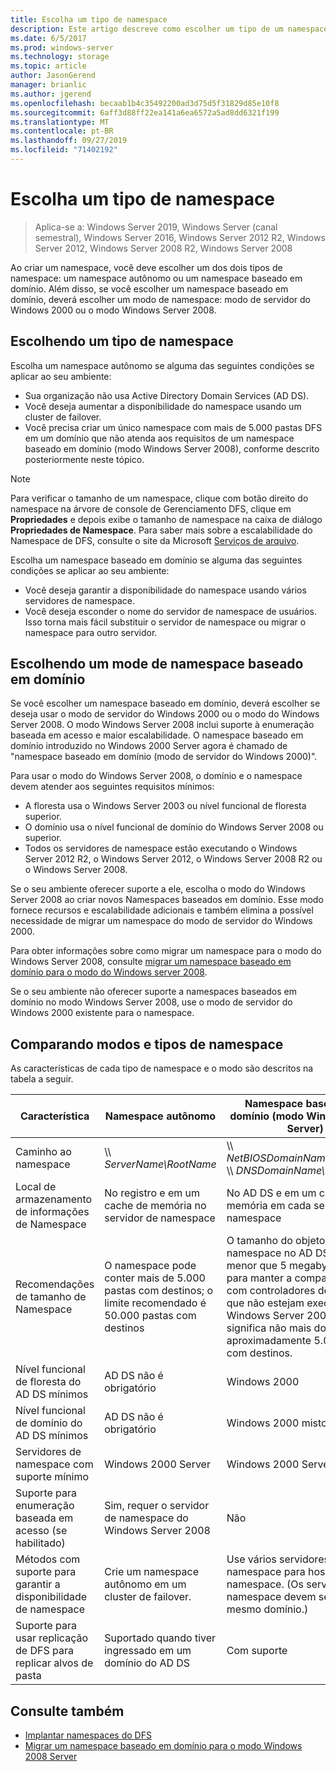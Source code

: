 ```yaml
---
title: Escolha um tipo de namespace
description: Este artigo descreve como escolher um tipo de um namespace.
ms.date: 6/5/2017
ms.prod: windows-server
ms.technology: storage
ms.topic: article
author: JasonGerend
manager: brianlic
ms.author: jgerend
ms.openlocfilehash: becaab1b4c35492200ad3d75d5f31829d85e10f8
ms.sourcegitcommit: 6aff3d88ff22ea141a6ea6572a5ad8dd6321f199
ms.translationtype: MT
ms.contentlocale: pt-BR
ms.lasthandoff: 09/27/2019
ms.locfileid: "71402192"
---
```

# <a name="choose-a-namespace-type"></a>Escolha um tipo de namespace

> Aplica-se a: Windows Server 2019, Windows Server (canal semestral), Windows Server 2016, Windows Server 2012 R2, Windows Server 2012, Windows Server 2008 R2, Windows Server 2008

Ao criar um namespace, você deve escolher um dos dois tipos de namespace: um namespace autônomo ou um namespace baseado em domínio. Além disso, se você escolher um namespace baseado em domínio, deverá escolher um modo de namespace: modo de servidor do Windows 2000 ou o modo Windows Server 2008.

## <a name="choosing-a-namespace-type"></a>Escolhendo um tipo de namespace

Escolha um namespace autônomo se alguma das seguintes condições se aplicar ao seu ambiente:

-   Sua organização não usa Active Directory Domain Services (AD DS).
-   Você deseja aumentar a disponibilidade do namespace usando um cluster de failover.
-   Você precisa criar um único namespace com mais de 5.000 pastas DFS em um domínio que não atenda aos requisitos de um namespace baseado em domínio (modo Windows Server 2008), conforme descrito posteriormente neste tópico.

> [!NOTE]
> Para verificar o tamanho de um namespace, clique com botão direito do namespace na árvore de console de Gerenciamento DFS, clique em **Propriedades** e depois exibe o tamanho de namespace na caixa de diálogo **Propriedades de Namespace**. Para saber mais sobre a escalabilidade do Namespace de DFS, consulte o site da Microsoft [Serviços de arquivo](https://technet.microsoft.com/library/cc771548.aspx).

Escolha um namespace baseado em domínio se alguma das seguintes condições se aplicar ao seu ambiente:

-   Você deseja garantir a disponibilidade do namespace usando vários servidores de namespace.
-   Você deseja esconder o nome do servidor de namespace de usuários. Isso torna mais fácil substituir o servidor de namespace ou migrar o namespace para outro servidor.

## <a name="choosing-a-domain-based-namespace-mode"></a>Escolhendo um mode de namespace baseado em domínio

Se você escolher um namespace baseado em domínio, deverá escolher se deseja usar o modo de servidor do Windows 2000 ou o modo do Windows Server 2008. O modo Windows Server 2008 inclui suporte à enumeração baseada em acesso e maior escalabilidade. O namespace baseado em domínio introduzido no Windows 2000 Server agora é chamado de "namespace baseado em domínio (modo de servidor do Windows 2000)".

Para usar o modo do Windows Server 2008, o domínio e o namespace devem atender aos seguintes requisitos mínimos:

-   A floresta usa o Windows Server 2003 ou nível funcional de floresta superior.
-   O domínio usa o nível funcional de domínio do Windows Server 2008 ou superior.
-   Todos os servidores de namespace estão executando o Windows Server 2012 R2, o Windows Server 2012, o Windows Server 2008 R2 ou o Windows Server 2008.

Se o seu ambiente oferecer suporte a ele, escolha o modo do Windows Server 2008 ao criar novos Namespaces baseados em domínio. Esse modo fornece recursos e escalabilidade adicionais e também elimina a possível necessidade de migrar um namespace do modo de servidor do Windows 2000.

Para obter informações sobre como migrar um namespace para o modo do Windows Server 2008, consulte [migrar um namespace baseado em domínio para o modo do Windows server 2008](migrate-a-domain-based-namespace-to-windows-server-2008-mode.md).

Se o seu ambiente não oferecer suporte a namespaces baseados em domínio no modo Windows Server 2008, use o modo de servidor do Windows 2000 existente para o namespace.

## <a name="comparing-namespace-types-and-modes"></a>Comparando modos e tipos de namespace

As características de cada tipo de namespace e o modo são descritos na tabela a seguir.

|Característica|Namespace autônomo|Namespace baseado em domínio (modo Windows 2000 Server) |Namespace baseado em domínio (modo Windows 2008 Server) | 
|---|---|---|---|
|Caminho ao namespace|\\\ *ServerName\RootName* |\\\ *NetBIOSDomainName\RootName* <br />\\\ *DNSDomainName\RootName*|\\\ *NetBIOSDomainName\RootName* <br /> \\\ *DNSDomainName\RootName*|
|Local de armazenamento de informações de Namespace|No registro e em um cache de memória no servidor de namespace|No AD DS e em um cache de memória em cada servidor de namespace|No AD DS e em um cache de memória em cada servidor de namespace|
|Recomendações de tamanho de Namespace|O namespace pode conter mais de 5.000 pastas com destinos; o limite recomendado é 50.000 pastas com destinos|O tamanho do objeto do namespace no AD DS deve ser menor que 5 megabytes (MB) para manter a compatibilidade com controladores de domínio que não estejam executando o Windows Server 2008. Isso significa não mais do que aproximadamente 5.000 pastas com destinos.|O namespace pode conter mais de 5.000 pastas com destinos; o limite recomendado é 50.000 pastas com destinos |
|Nível funcional de floresta do AD DS mínimos|AD DS não é obrigatório|Windows 2000|Windows Server 2003|
|Nível funcional de domínio do AD DS mínimos|AD DS não é obrigatório|Windows 2000 misto|Windows Server 2008|
|Servidores de namespace com suporte mínimo|Windows 2000 Server|Windows 2000 Server|Windows Server 2008|
|Suporte para enumeração baseada em acesso (se habilitado)|Sim, requer o servidor de namespace do Windows Server 2008|Não|Sim|
|Métodos com suporte para garantir a disponibilidade de namespace|Crie um namespace autônomo em um cluster de failover.|Use vários servidores de namespace para hospedar o namespace. (Os servidores de namespace devem ser no mesmo domínio.)|Use vários servidores de namespace para hospedar o namespace. (Os servidores de namespace devem ser no mesmo domínio.)|
|Suporte para usar replicação de DFS para replicar alvos de pasta|Suportado quando tiver ingressado em um domínio do AD DS|Com suporte|Com suporte|

## <a name="see-also"></a>Consulte também

-   [Implantar namespaces do DFS](deploying-dfs-namespaces.md)
-   [Migrar um namespace baseado em domínio para o modo Windows 2008 Server](migrate-a-domain-based-namespace-to-windows-server-2008-mode.md)


